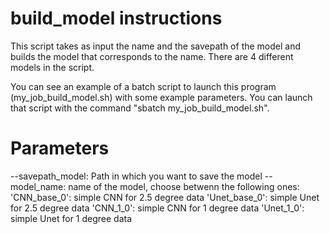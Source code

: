 # build_model instructions

This script takes as input the name and the savepath of the model and builds the model that corresponds to the name. There are 4 different models in the script.

You can see an example of a batch script to launch this program (my_job_build_model.sh) with some example parameters. You can launch that script with the command "sbatch my_job_build_model.sh".

# Parameters

--savepath_model:                 Path in which you want to save the model
--model_name:                     name of the model, choose betwenn the following ones:
                                      'CNN_base_0':     simple CNN for 2.5 degree data 
                                      'Unet_base_0':    simple Unet for 2.5 degree data 
                                      'CNN_1_0':        simple CNN for 1 degree data 
                                      'Unet_1_0':       simple Unet for 1 degree data 
